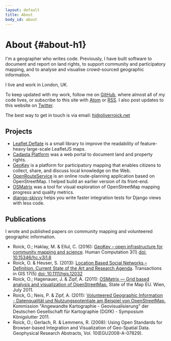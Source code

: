 ```yaml
---
layout: default
title: About
body_id: about
---
```


# About {#about-h1}

I'm a geographer who writes code. Previously, I have built software to document and report on land rights, to support community and participatory mapping, and to analyse and visualise crowd-sourced geographic information.

I live and work in London, UK.

To keep updated with my work, follow me on [GitHub](https://github.com/oliverroick), where almost all of my code lives, or subscribe to this site with [Atom](/atom.xml) or [RSS](/rss.xml). I also post updates to this website on [Twitter](https://twitter.com/oliverroick).

The best way to get in touch is via email: <a href="mailto:hi@oliverroick.net">hi@oliverroick.net</a>

## Projects

- [Leaflet.Deflate](https://github.com/oliverroick/Leaflet.Deflate) is a small library to improve the readability of feature-heavy large-scale LeafletJS maps.
- [Cadasta Platform](https://github.com/Cadasta/cadasta-platform) was a web portal to document land and property rights.
- [GeoKey](http://geokey.org.uk/) is a platform for participatory mapping that enables citizens to collect, share, and discuss local knowledge on the Web.
- [OpenRouteService](https://openrouteservice.org/) is an online route-planning application based on OpenStreetMap. I helped build an earlier version of its front-end.
- [OSMatrix](https://wiki.openstreetmap.org/wiki/OSMatrix) was a tool for visual exploration of OpenStreetMap mapping progress and quality metrics. 
- [django-skivvy](https://github.com/oliverroick/django-skivvy) helps you write faster integration tests for Django views with less code.

## Publications

I wrote and published papers on community mapping and volunteered geographic information.

<div class="publications" markdown="1">

- <span class="authors">Roick, O.; Haklay, M.  &amp; Ellul, C.</span> (2016): <a href="https://discovery.ucl.ac.uk/id/eprint/1572309/1/61-424-1-PB.pdf">GeoKey – open infrastructure for community mapping and science</a>. Human Computation 3(1) <a href="https://hcjournal.org/index.php/jhc/article/view/61">doi: 10.15346/hc.v3i1.8</a>
- <span class="authors">Roick, O. &amp; Heuser, S.</span> (2013): <a href="/publications/2013/TGIS_LBSN_Review.pdf">Location Based Social Networks &ndash; Definition, Current State of the Art and Research Agenda</a>. Transactions in GIS 17(5) <a href="http://onlinelibrary.wiley.com/doi/10.1111/tgis.12032/abstract">doi: 10.1111/tgis.12032</a>
- <span class="authors">Roick, O.; Hagenauer, J. &amp; Zipf, A.</span> (2011): <a href="/publications/2011/SotM_OSMatrix.pdf">OSMatrix &mdash; Grid based analysis and visualization of OpenStreetMap.</a> State of the Map EU. Wien, July 2011.
- <span class="authors">Roick, O.; Neis, P. &amp; Zipf, A.</span> (2011): <a href="/publications/2011/DGfK_VGI.pdf">Volunteered Geographic Information - Datenqualität und Nutzungspotentiale am Beispiel von OpenStreetMap.</a> Kommission "Angewandte Kartographie - Geovisualisierung" der Deutschen Gesellschaft für Kartographie (DGfK) - Symposium Königslutter 2011.
- <span class="authors">Roick, O.; Gerlach, R. &amp; Lemmens, R.</span> (2008): Using Open Standards for Browser-based Integration and Visualization of Geo-Spatial Data. Geophysical Research Abstracts, Vol. 10(EGU2008-A-07829).

</div>
